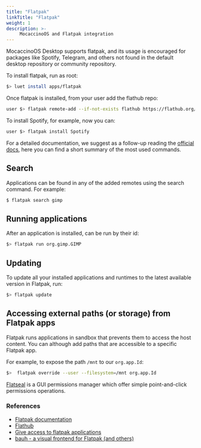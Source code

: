 ```yaml
---
title: "Flatpak"
linkTitle: "Flatpak"
weight: 1
description: >-
     MocaccinoOS and Flatpak integration
---
```


MocaccinoOS Desktop supports flatpak, and its usage is encouraged for packages like Spotify, Telegram, and others not found in the default desktop repository or community repository.

To install flatpak, run as root:

```bash
$> luet install apps/flatpak
```

Once flatpak is installed, from your user add the flathub repo:

```bash
user $> flatpak remote-add --if-not-exists flathub https://flathub.org/repo/flathub.flatpakrepo
```

To install Spotify, for example, now you can: 

```bash
user $> flatpak install Spotify
```

For a detailed documentation, we suggest as a follow-up reading the [official docs](https://docs.flatpak.org/en/latest/using-flatpak.html), here you can find a short summary of the most used commands.

## Search

Applications can be found in any of the added remotes using the search command. For example:

```bash
$ flatpak search gimp
```

## Running applications

After an application is installed, can be run by their id:

```bash
$> flatpak run org.gimp.GIMP
```

## Updating

To update all your installed applications and runtimes to the latest available version in Flatpak, run:

```bash
$> flatpak update
```

## Accessing external paths (or storage) from Flatpak apps

Flatpak runs applications in sandbox that prevents them to access the host content. 
You can although add paths that are accessible to a specific Flatpak app.

For example, to expose the path `/mnt` to our `org.app.Id`:

```bash
$>  flatpak override --user --filesystem=/mnt org.app.Id
```

[Flatseal](https://flathub.org/apps/details/com.github.tchx84.Flatseal) is a GUI permissions manager which offer simple point-and-click permissions operations. 

### References

- [Flatpak documentation](https://docs.flatpak.org/en/latest/using-flatpak.html)
- [Flathub](https://flathub.org/)
- [Give access to flatpak applications](https://davejansen.com/give-full-filesystem-access-to-flatpak-installed-applications/)
- [bauh - a visual frontend for Flatpak (and others)](https://github.com/vinifmor/bauh)
